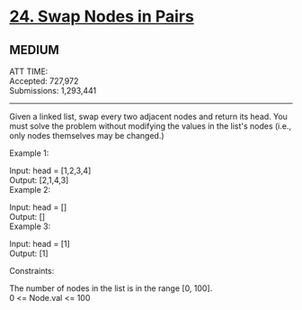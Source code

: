 # [24. Swap Nodes in Pairs](https://leetcode.com/problems/swap-nodes-in-pairs/)    
## MEDIUM    
ATT TIME:    
Accepted: 727,972    
Submissions: 1,293,441    
    
_________________________________    
    
Given a linked list, swap every two adjacent nodes and return its head. You must solve the problem without modifying the values in the list's nodes (i.e., only nodes themselves may be changed.)    
    
     
    
Example 1:    
    
    
Input: head = [1,2,3,4]    
Output: [2,1,4,3]    
Example 2:    
    
Input: head = []    
Output: []    
Example 3:    
    
Input: head = [1]    
Output: [1]    
     
    
Constraints:    
    
The number of nodes in the list is in the range [0, 100].    
0 <= Node.val <= 100    
